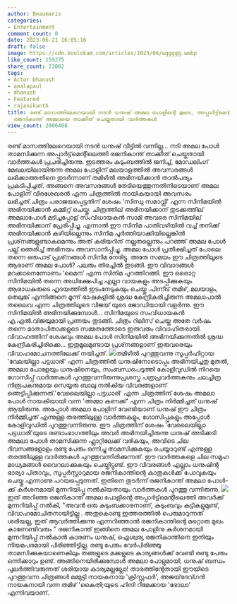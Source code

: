 ```yaml
---
author: Beaumaris
categories:
- Entertainment
comment_count: 0
date: 2023-06-21 16:05:16
draft: false
image: https://cdn.boolokam.com/articles/2023/06/wggggg.webp
like_count: 159275
share_count: 23082
tags:
- Actor Dhanush
- amalapaul
- dhanush
- Featured
- rajanikanth
title: രണ്ട് മാസത്തിലേറെയായി നടൻ ധനുഷ് അമല പോളിന്റെ കൂടെ, അപ്പാർട്ട്‌മെന്റിലെത്തി
  രജനികാന്ത് അമലയെ താക്കീത് ചെയ്തതായി വാർത്തകൾ
view_count: 2006408
---
```


രണ്ട് മാസത്തിലേറെയായി നടൻ ധനുഷ് വീട്ടിൽ വന്നില്ല... നടി അമല പോൾ താമസിക്കുന്ന അപ്പാർട്ട്‌മെന്റിലെത്തി രജനികാന്ത് താക്കീത് ചെയ്തതായി വാർത്തകൾ പ്രചരിച്ചിരുന്നു. ഇടത്തരം കുടുംബത്തിൽ ജനിച്ച്, മോഡലിംഗ് മേഖലയിലായിരുന്ന അമല പോളിന് മലയാളത്തിൽ അവസരങ്ങൾ ലഭിക്കാത്തതിനെ തുടർന്നാണ് തമിഴിൽ അഭിനയിക്കാൻ താൽപര്യം പ്രകടിപ്പിച്ചത്. അങ്ങനെ അവസരങ്ങൾ തേടിയെത്തുന്നതിനിടെയാണ് അമല പോളിന് വീരശേഖരൻ എന്ന ചിത്രത്തിൽ നായികയായി അവസരം ലഭിച്ചത്.ചിത്രം പരാജയപ്പെട്ടതിന് ശേഷം 'സിന്ധു സമാവ്ലി' എന്ന സിനിമയിൽ അഭിനയിക്കാൻ കമ്മിറ്റ് ചെയ്തു. ചിത്രത്തില് അഭിനയിക്കാന് തുടക്കത്തില് അമലാപോൾ മടിച്ചപ്പോള് സംവിധായകൻ സാമി അവരെ സിനിമയില് അഭിനയിക്കാന് പ്രേരിപ്പിച്ചു. എന്നാൽ ഈ സിനിമ പാതിവഴിയിൽ വച്ച് തനിക്ക് അഭിനയിക്കാൻ കഴിയില്ലെന്നും സിനിമ പൂർത്തിയാക്കിയില്ലെങ്കിൽ പ്രശ്‌നങ്ങളുണ്ടാകുമെന്നും അത് കരിയറിന് നല്ലതല്ലെന്നും പറഞ്ഞ് അമല പോൾ പല്ല് ഞെരിച്ച് അഭിനയം അവസാനിപ്പിച്ചു. [](https://cdn.boolokam.com/articles/2023/06/dqffff-1.jpg)അമല പോൾ പ്രതീക്ഷിച്ചത് പോലെ തന്നെ ഒരുപാട് പ്രശ്‌നങ്ങൾ സിനിമ നേരിട്ടു. അതേ സമയം ഈ ചിത്രത്തിലൂടെ ആരാണ് അമല പോൾ? പലരും തിരച്ചിൽ തുടങ്ങി. ഈ വിവാദങ്ങൾ മറക്കാനെന്നോണം ‘മൈന’ എന്ന സിനിമ പുറത്തിറങ്ങി. ഈ ഒരൊറ്റ സിനിമയിൽ തന്നെ അധിക്ഷേപിച്ച എല്ലാ വായകളും അടപ്പിക്കുകയും ആരാധകരുടെ ഹൃദയത്തിൽ ഇടംനേടുകയും ചെയ്തു .പിന്നീട് തമിഴ്, മലയാളം, തെലുങ്ക് എന്നിങ്ങനെ മൂന്ന് ഭാഷകളിൽ ശ്രദ്ധ കേന്ദ്രീകരിച്ചിരുന്ന അമലാപാൽ തലൈവ എന്ന ചിത്രത്തിലൂടെ വിജയ് യുടെ ജോഡിയായി വളർന്നു. ഈ സിനിമയിൽ അഭിനയിക്കുമ്പോൾ... സിനിമയുടെ സംവിധായകൻ എ.എൽ.വിജയുമായി പ്രണയം തുടങ്ങി. ചിത്രം റിലീസ് ചെയ്ത അതേ വർഷം തന്നെ മാതാപിതാക്കളുടെ സമ്മതത്തോടെ ഇരുവരും വിവാഹിതരായി. വിവാഹത്തിന് ശേഷവും അമല പോൾ സിനിമയിൽ അഭിനയിക്കുന്നതിൽ ശ്രദ്ധ കേന്ദ്രീകരിച്ചിരിക്കെ... ഇതുമൂലമുണ്ടായ പ്രശ്‌നങ്ങളാണ് ഇരുവരെയും വിവാഹമോചനത്തിലേക്ക് നയിച്ചത്. [![](https://cdn.boolokam.com/articles/2023/06/wggggg.webp)](https://cdn.boolokam.com/articles/2023/06/wggggg.webp)തമിഴിൽ പുറത്തുവന്നു സൂപ്പർഹിറ്റായ 'വേലയില്ലാ പട്ടധാരി' എന്ന ചിത്രത്തിൽ ധനുഷിനോടൊപ്പം അഭിനയിച്ചതു മുതൽ, അമലാ പോളേയും ധനുഷിനെയും, സംബന്ധപെടുത്തി കോളിവുഡിൽ നിറയെ ഗോസിപ്പ് വാർത്തകൾ പുറത്തുവന്നിരുന്നുപ്രശസ്ത പത്രപ്രവർത്തകനും ചലച്ചിത്ര നിരൂപകനുമായ സെയ്യരു ബാലു നൽകിയ വിവരങ്ങളാണ് ഞെട്ടിപ്പിക്കുന്നത്.'വേലൈയില്ലാ പട്ടധാരി' എന്ന ചിത്രത്തിന് ശേഷം അമലാ പോൾ നായകിയായി വന്ന 'അമ്മാ കണക്ക്' എന്ന ചിത്രം നിർമ്മിച്ചത് ധനുഷ് ആയിരുന്നു. അപ്പോൾ അമലാ പോളിന് വേണ്ടിയാണ് ധനുഷ് ഈ ചിത്രം നിർമ്മിച്ചത് എന്നുള്ള തരത്തിലുള്ള വാർത്തകളും, ഗോസിപ്പുകളും അപ്പോൾ കോളിവുഡിൽ പുറത്തുവന്നിരുന്നു. ഈ ചിത്രത്തിന് ശേഷം 'വേലൈയില്ലാ പട്ടധാരി'യുടെ രണ്ടാംഭാഗത്തിലും അവർ അഭിനയിച്ചിരുന്നു ധനുഷ് അടിക്കടി അമലാ പോൾ താമസിക്കുന്ന ഫ്ലാറ്റിലേക്ക് വരികയും, അവിടെ ചില ദിവസങ്ങളോളം രണ്ടു പേരും ഒന്നിച്ചു താമസിക്കുകയും ചെയ്യാറുണ്ട് എന്നുള്ള തരത്തിലുള്ള വാർത്തകൾ പുറത്തുവന്നിരിക്കുന്നത്. ഈ വാർത്തകളെ ചില സമൂഹ മാധ്യമങ്ങൾ വൈറലാക്കുകയും ചെയ്തിട്ടുണ്ട്. ഈ വിവരങ്ങൾ എല്ലാം ധനുഷിന്റ ഭാര്യാ പിതാവും, സൂപ്പർസ്റ്റാറുമായ രജനികാന്തിന്റെ കാതുകൾക്ക് പോവുകയും ചെയ്തു എന്നാണു പറയപ്പെടുന്നത്. ഇതിനെ തുടർന്ന് രജനികാന്ത് അമലാ പോൾ-ക്ക് കർശനമായി മുന്നറിയിപ്പു നൽകിയതായും വാർത്തകൾ പുറത്തു വന്നിരുന്നു. [![](https://cdn.boolokam.com/articles/2023/06/dffff-1024x569.jpg)](https://cdn.boolokam.com/articles/2023/06/dffff.jpg)ഇത് അറിഞ്ഞ രജനികാന്ത് അമല പോളിന്റെ അപ്പാർട്ട്‌മെന്റിലെത്തി അവർക്ക് മുന്നറിയിപ്പ് നൽകി, "അവൻ ഒരു കുടുംബക്കാരനാണ്, കുടുംബവും കുട്ടികളുമുണ്ട്, വിവാഹമോചിതനായിട്ടില്ല . അതുകൊണ്ടു ഇത്തരത്തിൽ പെരുമാറുന്നത് ശരിയല്ല, ഇത് ആവർത്തിക്കുന്നു എന്നറിഞ്ഞാൽ രജനികാന്തിന്റെ മറ്റൊരു മുഖം കാണേണ്ടിവരും " രജനികാന്ത് ഇങ്ങിനെ അമല പോളിനു കർശനമായി മുന്നറിയിപ്പ് നൽകാൻ കാരണം ധനുഷ്, ഐശ്വര്യ രജനികാന്തിനെ ഇനിയും നിയമപരമായി പിരിഞ്ഞിട്ടില്ല. രണ്ടു പേരും വേർപിരിഞ്ഞു താമസിക്കുകയാണെകിലും തങ്ങളുടെ മക്കളുടെ കാര്യങ്ങൾക്ക് വേണ്ടി രണ്ടു പേരും ഒന്നിക്കാറും ഉണ്ട്. അങ്ങിനെയിരിക്കുമ്പോൾ അമലാ പോളുമായി, ധനുഷ് ബന്ധം പുലർത്തിവരുന്നത് ശരിയായ കാര്യമല്ലല്ലോ! താരത്തിന്റേതായി ഈയിടെ പുറത്തുവന്ന ചിത്രങ്ങൾ മമ്മുട്ടി നായകനായ 'ക്രിസ്റ്റഫർ', അജയ്‌ദേവ്ഗൻ നായകനായി വന്ന തമിഴ് 'കൈതി;യുടെ ഹിന്ദി റീമേക്കായ 'ഭോലാ' എന്നിവയാണ്.